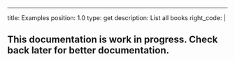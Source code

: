 ---
title: Examples
position: 1.0
type: get
description: List all books
right_code: |

## This documentation is work in progress. Check back later for better documentation.